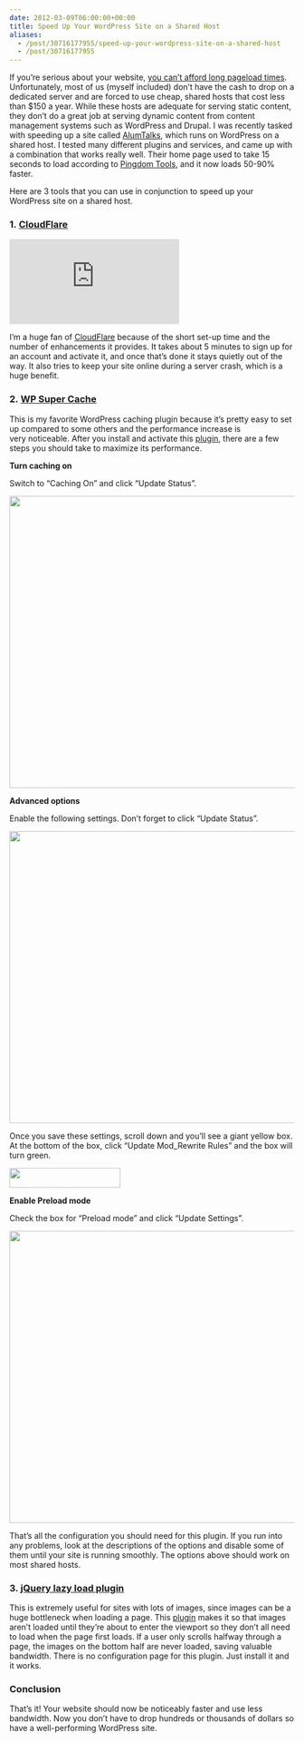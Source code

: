 ```yaml
---
date: 2012-03-09T06:00:00+00:00
title: Speed Up Your WordPress Site on a Shared Host
aliases:
  - /post/30716177955/speed-up-your-wordpress-site-on-a-shared-host
  - /post/30716177955
---
```


<p>If you’re serious about your website, <a href="http://www.nytimes.com/2012/03/01/technology/impatient-web-users-flee-slow-loading-sites.html?_r=3" target="_blank">you can’t afford long pageload times</a>. Unfortunately, most of us (myself included) don’t have the cash to drop on a dedicated server and are forced to use cheap, shared hosts that cost less than $150 a year. While these hosts are adequate for serving static content, they don’t do a great job at serving dynamic content from content management systems such as WordPress and Drupal. I was recently tasked with speeding up a site called <a href="http://www.alumtalks.com/" target="_blank">AlumTalks</a>, which runs on WordPress on a shared host. I tested many different plugins and services, and came up with a combination that works really well. Their home page used to take 15 seconds to load according to <a href="http://tools.pingdom.com/fpt/" target="_blank">Pingdom Tools</a>, and it now loads 50-90% faster.</p>&#13;
<p>Here are 3 tools that you can use in conjunction to speed up your WordPress site on a shared host.</p>&#13;
<h3>1. <a href="http://www.cloudflare.com/" target="_blank">CloudFlare</a></h3>&#13;
<div class="fluid-width-video-wrapper"><iframe frameborder="0" id="fitvid565364" src="http://player.vimeo.com/video/14700285?title=0&amp;byline=0&amp;portrait=0&amp;color=ffffff"></iframe></div>&#13;
<p>I’m a huge fan of <a href="http://www.cloudflare.com/" target="_blank">CloudFlare</a> because of the short set-up time and the number of enhancements it provides. It takes about 5 minutes to sign up for an account and activate it, and once that’s done it stays quietly out of the way. It also tries to keep your site online during a server crash, which is a huge benefit.</p>&#13;
<h3>2. <a href="http://wordpress.org/extend/plugins/wp-super-cache/" target="_blank">WP Super Cache</a></h3>&#13;
<p>This is my favorite WordPress caching plugin because it’s pretty easy to set up compared to some others and the performance increase is very noticeable. After you install and activate this <a href="http://wordpress.org/extend/plugins/wp-super-cache/" target="_blank">plugin</a>, there are a few steps you should take to maximize its performance.</p>&#13;
<p><strong>Turn caching on</strong></p>&#13;
<p>Switch to “Caching On” and click “Update Status”.</p>&#13;
<p><strong><a href="http://i.imgur.com/E57Sq.png" target="_blank"><img src="http://i.imgur.com/E57Sq.png" width="515" /></a></strong></p>&#13;
<p><strong>Advanced options</strong></p>&#13;
<p>Enable the following settings. Don’t forget to click “Update Status”.</p>&#13;
<p><a href="http://i.imgur.com/fOMIS.png" target="_blank"><img src="http://i.imgur.com/fOMIS.png" width="515" /></a></p>&#13;
<p>Once you save these settings, scroll down and you’ll see a giant yellow box. At the bottom of the box, click “Update Mod_Rewrite Rules” and the box will turn green.</p>&#13;
<p><a href="http://i.imgur.com/fjeon.png" target="_blank"><img height="35" src="http://i.imgur.com/fjeon.png" width="196" /></a></p>&#13;
<p><strong>Enable Preload mode</strong></p>&#13;
<p>Check the box for “Preload mode” and click “Update Settings”.</p>&#13;
<p><a href="http://i.imgur.com/k7EKC.png" target="_blank"><img src="http://i.imgur.com/k7EKC.png" width="515" /></a></p>&#13;
<p>That’s all the configuration you should need for this plugin. If you run into any problems, look at the descriptions of the options and disable some of them until your site is running smoothly. The options above should work on most shared hosts.</p>&#13;
<h3>3. <a href="http://wordpress.org/extend/plugins/jquery-image-lazy-loading/" target="_blank">jQuery lazy load plugin</a></h3>&#13;
<p>This is extremely useful for sites with lots of images, since images can be a huge bottleneck when loading a page. This <a href="http://wordpress.org/extend/plugins/jquery-image-lazy-loading/" target="_blank">plugin</a> makes it so that images aren’t loaded until they’re about to enter the viewport so they don’t all need to load when the page first loads. If a user only scrolls halfway through a page, the images on the bottom half are never loaded, saving valuable bandwidth. There is no configuration page for this plugin. Just install it and it works.</p>&#13;
<h3>Conclusion</h3>&#13;
<p>That’s it! Your website should now be noticeably faster and use less bandwidth. Now you don’t have to drop hundreds or thousands of dollars so have a well-performing WordPress site.</p>
